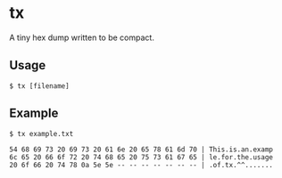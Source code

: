 # tx
A tiny hex dump written to be compact.

## Usage
```
$ tx [filename]
```

## Example
```
$ tx example.txt
```
```
54 68 69 73 20 69 73 20 61 6e 20 65 78 61 6d 70 | This.is.an.examp
6c 65 20 66 6f 72 20 74 68 65 20 75 73 61 67 65 | le.for.the.usage
20 6f 66 20 74 78 0a 5e 5e -- -- -- -- -- -- -- | .of.tx.^^.......
```
